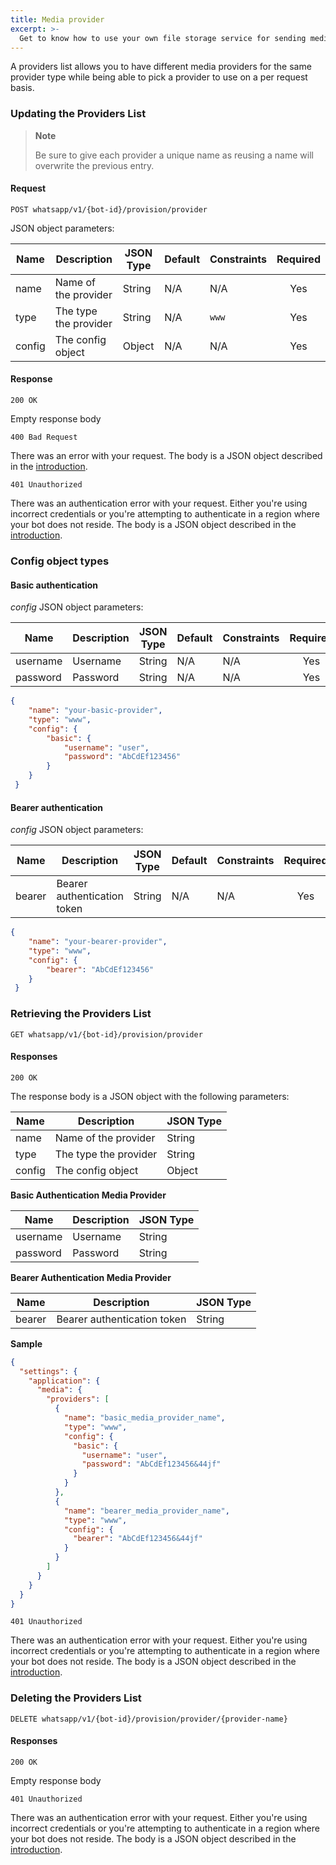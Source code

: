 ```yaml
---
title: Media provider
excerpt: >-
  Get to know how to use your own file storage service for sending media links.
---
```


A providers list allows you to have different media providers for the same provider type 
while being able to pick a provider to use on a per request basis.

### Updating the Providers List
> **Note**
>
> Be sure to give each provider a unique name as reusing a name will overwrite the previous entry.

#### Request
`POST whatsapp/v1/{bot-id}/provision/provider`

JSON object parameters:

| Name    | Description                      | JSON Type    | Default    | Constraints           | Required |
| ------- | -------------------------------- | ------------ | ---------- | --------------------- | :------: |
| name    | Name of the provider             | String       | N/A        | N/A                   | Yes      |
| type    | The type the provider            | String       | N/A        | `www`                 | Yes      |
| config  | The config object                | Object       | N/A        | N/A                   | Yes      |

#### Response

`200 OK`

Empty response body

`400 Bad Request`

There was an error with your request. The body is a JSON object described in the [introduction](doc:whatsapp-introduction#section-http-errors).

`401 Unauthorized`

There was an authentication error with your request. Either you're using incorrect credentials or you're attempting to authenticate
in a region where your bot does not reside. The body is a JSON object described in the [introduction](doc:whatsapp-introduction#section-http-errors).

### Config object types

#### Basic authentication
*config* JSON object parameters:

| Name    | Description                      | JSON Type    | Default    | Constraints           | Required |
| ------- | -------------------------------- | ------------ | ---------- | --------------------- | :------: |
| username| Username                         | String       | N/A        | N/A                   | Yes      |
| password| Password                         | String       | N/A        | N/A                   | Yes      |

```json
{
    "name": "your-basic-provider",
    "type": "www",
    "config": {
        "basic": {
            "username": "user",
            "password": "AbCdEf123456"
        }
    }
 }
```
#### Bearer authentication
*config* JSON object parameters:

| Name    | Description                      | JSON Type    | Default    | Constraints           | Required |
| ------- | -------------------------------- | ------------ | ---------- | --------------------- | :------: |
| bearer  | Bearer authentication token      | String       | N/A        | N/A                   | Yes      |

```json
{
    "name": "your-bearer-provider",
    "type": "www",
    "config": {
        "bearer": "AbCdEf123456"
    }
 }
```

### Retrieving the Providers List
`GET whatsapp/v1/{bot-id}/provision/provider`

#### Responses
`200 OK`

The response body is a JSON object with the following parameters: 


| Name    | Description                      | JSON Type    |
| ------- | -------------------------------- | ------------ |
| name    | Name of the provider             | String       |
| type    | The type the provider            | String       |
| config  | The config object                | Object       |

**Basic Authentication Media Provider**

| Name    | Description                      | JSON Type    | 
| ------- | -------------------------------- | ------------ | 
| username| Username                         | String       |
| password| Password                         | String       | 

**Bearer Authentication Media Provider**

| Name    | Description                      | JSON Type    | 
| ------- | -------------------------------- | ------------ | 
| bearer  | Bearer authentication token      | String       |


**Sample**
```json
{
  "settings": {
    "application": {
      "media": {
        "providers": [
          {
            "name": "basic_media_provider_name",
            "type": "www",
            "config": {
              "basic": {
                "username": "user",
                "password": "AbCdEf123456&44jf"
              }
            }
          },
          {
            "name": "bearer_media_provider_name",
            "type": "www",
            "config": {
              "bearer": "AbCdEf123456&44jf"
            }
          }
        ]
      }
    }
  }
}
```

`401 Unauthorized`

There was an authentication error with your request. Either you're using incorrect credentials or you're attempting to authenticate
in a region where your bot does not reside. The body is a JSON object described in the [introduction](doc:whatsapp-introduction#section-http-errors).
 

### Deleting the Providers List

`DELETE whatsapp/v1/{bot-id}/provision/provider/{provider-name}`

#### Responses

`200 OK`

Empty response body

`401 Unauthorized`

There was an authentication error with your request. Either you're using incorrect credentials or you're attempting to authenticate
in a region where your bot does not reside. The body is a JSON object described in the [introduction](doc:whatsapp-introduction#section-http-errors).
